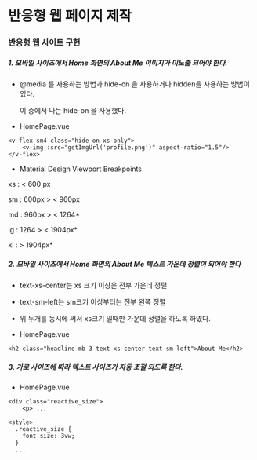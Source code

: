 # 반응형 웹 페이지 제작



### 반응형 웹 사이트 구현



##### 1. 모바일 사이즈에서 Home 화면의 About Me 이미지가 미노출 되어야 한다.

- @media 를 사용하는 방법과 hide-on 을 사용하거나 hidden을 사용하는 방법이 있다.

  
  
  이 중에서 나는 hide-on 을 사용했다.



- HomePage.vue

```
<v-flex sm4 class="hide-on-xs-only">
    <v-img :src="getImgUrl('profile.png')" aspect-ratio="1.5"/>
</v-flex>
```



- Material Design Viewport Breakpoints

xs : < 600 px

sm : 600px > < 960px

md : 960px > < 1264*

lg : 1264 > < 1904px*

xl : > 1904px*





##### 2. 모바일 사이즈에서 Home 화면의 About Me 텍스트 가운데 정렬이 되어야 한다

- text-xs-center는 xs 크기 이상은 전부 가운데 정렬
- text-sm-left는 sm크기 이상부터는 전부 왼쪽 정렬
- 위 두개를 동시에 써서 xs크기 일때만 가운데 정렬을 하도록 하였다.



- HomePage.vue

```
<h2 class="headline mb-3 text-xs-center text-sm-left">About Me</h2>
```





##### 3. 가로 사이즈에 따라 텍스트 사이즈가 자동 조절 되도록 한다.

- HomePage.vue

```
<div class="reactive_size">
	<p> ...
```



```
<style>
  .reactive_size {
    font-size: 3vw;
  }
  ...
```



